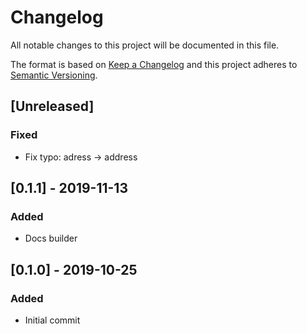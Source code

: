 # Changelog

All notable changes to this project will be documented in this file.

The format is based on [Keep a Changelog](http://keepachangelog.com/en/1.0.0/)
and this project adheres to [Semantic Versioning](http://semver.org/spec/v2.0.0.html).

## [Unreleased]
### Fixed
- Fix typo: adress -> address

## [0.1.1] - 2019-11-13
### Added
- Docs builder

## [0.1.0] - 2019-10-25

### Added
- Initial commit
